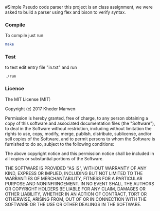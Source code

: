 #Simple Pseudo code parser
this project is an class assignment, we were asked to build a parser using flex and bison to verify syntax.

### Compile
To compile just run

```bash
make
```

### Test

to test edit entry file "in.txt" and run

```shell
./run
```

### Licence

The MIT License (MIT)

Copyright (c) 2017 Kheder Marwen

Permission is hereby granted, free of charge, to any person obtaining a copy
of this software and associated documentation files (the "Software"), to deal
in the Software without restriction, including without limitation the rights
to use, copy, modify, merge, publish, distribute, sublicense, and/or sell
copies of the Software, and to permit persons to whom the Software is
furnished to do so, subject to the following conditions:

The above copyright notice and this permission notice shall be included in
all copies or substantial portions of the Software.

THE SOFTWARE IS PROVIDED "AS IS", WITHOUT WARRANTY OF ANY KIND, EXPRESS OR
IMPLIED, INCLUDING BUT NOT LIMITED TO THE WARRANTIES OF MERCHANTABILITY,
FITNESS FOR A PARTICULAR PURPOSE AND NONINFRINGEMENT. IN NO EVENT SHALL THE
AUTHORS OR COPYRIGHT HOLDERS BE LIABLE FOR ANY CLAIM, DAMAGES OR OTHER
LIABILITY, WHETHER IN AN ACTION OF CONTRACT, TORT OR OTHERWISE, ARISING FROM,
OUT OF OR IN CONNECTION WITH THE SOFTWARE OR THE USE OR OTHER DEALINGS IN
THE SOFTWARE.